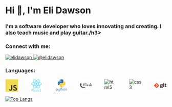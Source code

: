 <h1>Hi 👋, I'm Eli Dawson</h1>
<h3 >I'm a software developer who loves innovating and creating. I also teach music and play guitar./h3> 

<h3>Connect with me:</h3>
<p>
  <!-- Linkedin Link -->
  <a href="https://linkedin.com/in/elidawson">
    <img 
      src="https://raw.githubusercontent.com/rahuldkjain/github-profile-readme-generator/master/src/images/icons/Social/linked-in-alt.svg" 
      alt="elidawson" 
      height="30" 
      width="40" 
    />
  </a>
  <!-- Medium Link -->
  <a href="https://medium.com/@elidawson">
    <img 
      src="https://raw.githubusercontent.com/rahuldkjain/github-profile-readme-generator/master/src/images/icons/Social/medium.svg" 
      alt="@elidawson" 
      height="30" 
      width="40" 
    />
  </a>
</p>

<h3>Languages:</h3>
<div style="display: flex; justify-content: space-between;">
  <!-- Javascript Icon -->
  <img
    src="./javascript-icon.svg"
    alt="javascript"
    width="40"
    height="40"
  />
  <!-- React Icon -->
  <img
    src="./react-icon.svg"
    alt="react"
    width="40"
    height="40"
  />
   <!-- Python Icon -->
  <img
    src="./python-icon.svg"
    alt="python"
    width="40"
    height="40"
  />
  <!-- Flask Icon -->
  <img
    src="./flask-icon.svg"
    alt="flask"
    width="40"
    height="40"
  />
  <!-- HTML Icon -->
  <img
    src="./html5.svg"
    alt="html5"
    width="40"
    height="40"
  />
  <!-- CSS Icon -->
  <img
    src="./css3.svg"
    alt="css3"
    width="40" 
    height="40"
  />
  <!-- Git Icon-->
  <img
    src="./git-icon.svg"
    alt="git"
    width="40"
    height="40"
  />
</div>

[![Top Langs](https://github-readme-stats.vercel.app/api/top-langs/?username=elidawson&layout=compact)](https://github.com/anuraghazra/github-readme-stats)
